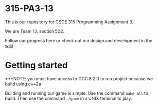 # 315-PA3-13
This is our repository for CSCE 315 Programming Assignment 3.

We are Team 13, section 502.

Follow our progress here or check out our design and development in the [wiki](https://github.tamu.edu/astaggs/315-PA3-13/wiki)

# Getting started

***NOTE: you must have access to GCC 8.2.0 to run project because we build using c++2a

Building and running our game is simple. Use the command `make all` to build. Then use the command `./game` in a UNIX terminal to play.
